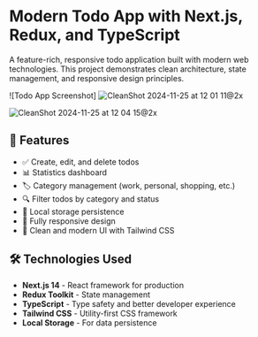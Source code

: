 # Modern Todo App with Next.js, Redux, and TypeScript

A feature-rich, responsive todo application built with modern web technologies. This project demonstrates clean architecture, state management, and responsive design principles.

![Todo App Screenshot]
![CleanShot 2024-11-25 at 12 01 11@2x](https://github.com/user-attachments/assets/66152bcb-3ee6-4f06-9f13-7fae6fcaa091)

![CleanShot 2024-11-25 at 12 04 15@2x](https://github.com/user-attachments/assets/a7299868-3156-4fea-a503-f98062361caf)

## 🌟 Features

- ✅ Create, edit, and delete todos
- 📊 Statistics dashboard
- 🏷️ Category management (work, personal, shopping, etc.)
- 🔍 Filter todos by category and status
- 💾 Local storage persistence
- 📱 Fully responsive design
- 🎨 Clean and modern UI with Tailwind CSS

## 🛠️ Technologies Used

- **Next.js 14** - React framework for production
- **Redux Toolkit** - State management
- **TypeScript** - Type safety and better developer experience
- **Tailwind CSS** - Utility-first CSS framework
- **Local Storage** - For data persistence
